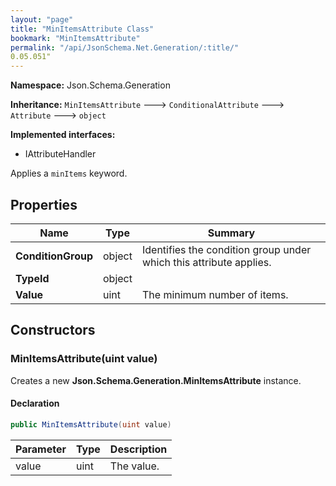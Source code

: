 ```yaml
---
layout: "page"
title: "MinItemsAttribute Class"
bookmark: "MinItemsAttribute"
permalink: "/api/JsonSchema.Net.Generation/:title/"
0.05.051"
---
```

**Namespace:** Json.Schema.Generation

**Inheritance:**
`MinItemsAttribute`
 🡒 
`ConditionalAttribute`
 🡒 
`Attribute`
 🡒 
`object`

**Implemented interfaces:**

- IAttributeHandler

Applies a `minItems` keyword.

## Properties

| Name | Type | Summary |
|---|---|---|
| **ConditionGroup** | object | Identifies the condition group under which this attribute applies. |
| **TypeId** | object |  |
| **Value** | uint | The minimum number of items. |

## Constructors

### MinItemsAttribute(uint value)

Creates a new **Json.Schema.Generation.MinItemsAttribute** instance.

#### Declaration

```c#
public MinItemsAttribute(uint value)
```

| Parameter | Type | Description |
|---|---|---|
| value | uint | The value. |


